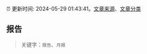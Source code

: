 :alarm_clock: 更新时间: 2024-05-29 01:43:41。[文章来源](/README.md)、[文章分类](/TAGS.md)

## 报告


> 关键字：`报告`、`月报`



